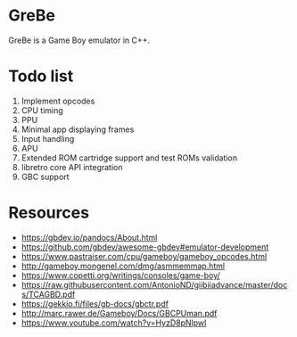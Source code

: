 # GreBe
GreBe is a Game Boy emulator in C++.
# Todo list
1. Implement opcodes
2. CPU timing
3. PPU
4. Minimal app displaying frames
5. Input handling
6. APU
7. Extended ROM cartridge support and test ROMs validation
8. libretro core API integration
9. GBC support
# Resources
- https://gbdev.io/pandocs/About.html
- https://github.com/gbdev/awesome-gbdev#emulator-development
- https://www.pastraiser.com/cpu/gameboy/gameboy_opcodes.html
- http://gameboy.mongenel.com/dmg/asmmemmap.html
- https://www.copetti.org/writings/consoles/game-boy/
- https://raw.githubusercontent.com/AntonioND/giibiiadvance/master/docs/TCAGBD.pdf
- https://gekkio.fi/files/gb-docs/gbctr.pdf
- http://marc.rawer.de/Gameboy/Docs/GBCPUman.pdf
- https://www.youtube.com/watch?v=HyzD8pNlpwI